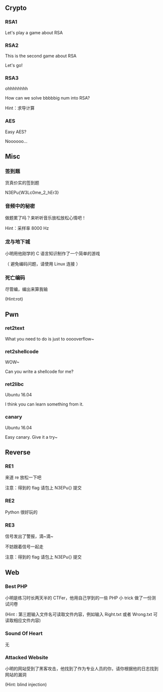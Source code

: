 ## Crypto

### RSA1

Let's play a game about RSA

### RSA2

This is the second game about RSA

Let's go!

### RSA3

ohhhhhhhh

How can we solve bbbbbig num into RSA?

Hint：求导计算

### AES

Easy AES?

Noooooo...

## Misc

### 签到题

货真价实的签到题

N3EPu{W3Lc0me_2_hEr3}

### 音频中的秘密

做题累了吗？来听听音乐放松放松心情吧！

Hint：采样率 8000 Hz

### 龙与地下城

小明用他刚学的 C 语言知识制作了一个简单的游戏

（ 避免编码问题，请使用 Linux 连接 ）

### 死亡编码

尽管编，编出来算我输

(Hint:rot)

## Pwn

### ret2text

What you need to do is just to ooooverflow~

### ret2shellcode

WOW~

Can you write a shellcode for me?

### ret2libc

Ubuntu 16.04

I think you can learn something from it.

### canary

Ubuntu 16.04

Easy canary. Give it a try~

## Reverse

### RE1

来道 re 放松一下吧

注意：得到的 flag 请包上 N3EPu{} 提交

### RE2

Python 很好玩的

### RE3

信号发出了警报，滴~滴~

不妨跟着信号一起走

注意：得到的 flag 请包上 N3EPu{} 提交

## Web

### Best PHP

小明是练习时长两天半的 CTFer，他用自己学到的一些 PHP 小 trick 做了一份测试问卷

(Hint : 第三题输入文件名可读取文件内容，例如输入 Right.txt 或者 Wrong.txt 可读取相应文件内容)

### Sound Of Heart

无

### Attacked Website

小明的网站受到了黑客攻击，他找到了作为专业人员的你，请你根据他的日志找到网站的漏洞

(Hint: blind injection)